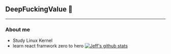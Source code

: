 ## DeepFuckingValue 👋
---
### About me

- Study Linux Kernel 
- learn react framwork zero to hero 
[![Jeff's github stats](https://github-readme-stats.vercel.app/api?username=waterthreshold)](https://github.com/anuraghazra/github-readme-stats)

